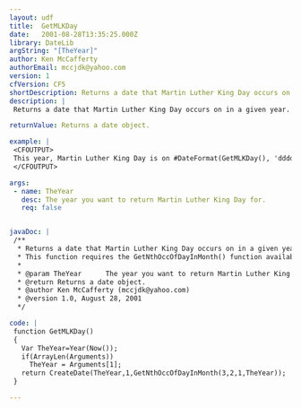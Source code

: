 ```yaml
---
layout: udf
title:  GetMLKDay
date:   2001-08-28T13:35:25.000Z
library: DateLib
argString: "[TheYear]"
author: Ken McCafferty
authorEmail: mccjdk@yahoo.com
version: 1
cfVersion: CF5
shortDescription: Returns a date that Martin Luther King Day occurs on in a given year.
description: |
 Returns a date that Martin Luther King Day occurs on in a given year.  If no year is specified, defaults to the current year.

returnValue: Returns a date object.

example: |
 <CFOUTPUT>
 This year, Martin Luther King Day is on #DateFormat(GetMLKDay(), 'dddd, mmm dd')#.
 </CFOUTPUT>

args:
 - name: TheYear
   desc: The year you want to return Martin Luther King Day for.
   req: false


javaDoc: |
 /**
  * Returns a date that Martin Luther King Day occurs on in a given year.
  * This function requires the GetNthOccOfDayInMonth() function available from the DateLib library. Minor modifications by Rob Brooks-Bilson (rbils@amkor.com)
  * 
  * @param TheYear      The year you want to return Martin Luther King Day for. 
  * @return Returns a date object. 
  * @author Ken McCafferty (mccjdk@yahoo.com) 
  * @version 1.0, August 28, 2001 
  */

code: |
 function GetMLKDay() 
 {
   Var TheYear=Year(Now());
   if(ArrayLen(Arguments)) 
     TheYear = Arguments[1];
   return CreateDate(TheYear,1,GetNthOccOfDayInMonth(3,2,1,TheYear));
 }

---
```


